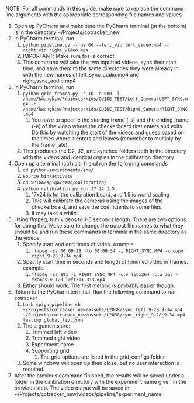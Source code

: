 NOTE: For all commands in this guide, make sure to replace the command line arguments with the appropriate corresponding file names and values


1. Open up PyCharm and make sure the PyCharm terminal (at the bottom) is in the directory ~/Projects/cotracker_new
2. In PyCharm terminal, run
	1. ```python pipeline.py --fps 60 --left_vid left_video.mp4 --right_vid right_video.mp4 ```
	2. IMPORTANT: Make sure fps is correct
	3. This command will take the two inputted videos, sync their start time, and save them to the same directories they were already in with the new names of left_sync_audio.mp4 and right_sync_audio.mp4
3. In PyCharm terminal, run
	1. ```python grid_frames.py -s 10 -e 500 -l /home/kwangkim/Projects/kids/GUIDE_TEST/Left_Camera/LEFT_SYNC.mp4 -r /home/kwangkim/Projects/kids/GUIDE_TEST/Right_Camera/RIGHT_SYNC.mp4```
		1. You have to specific the starting frame (-s) and the ending frame (-e) of the video where the checkerboard first enters and exits. Do this by watching the start of the videos and guess based on the times where it enters and leaves (remember to multiply by the frame rate)
	2. This produces the D2, J2, and synched folders both in the directory with the videos and identical copies in the calibration directory
4. Open up a terminal (ctrl+alt+t) and run the following commands
	1. `cd python-environments/env/`
	2. `source bin/activate`
	3. `cd SPIGA/spiga/demo/calibration/`
	4. `python calibration.py run 17 24 1.5`
		1. 17x24 is for the calibration board, and 1.5 is world scaling
		2. This will calibrate the cameras using the images of the checkerboard, and save the coefficients to some files
		3. It may take a while.
5. Using ffmpeg, trim videos to 1-5 seconds length. There are two options for doing this. Make sure to change the output file names to what they should be and run these commands in terminal in the same directory as the videos.
	1. Specify start and end times of video. example:
		1. `ffmpeg -ss 00:09:28 -to 00:09:34 -i RIGHT_SYNC.MP4 -c copy right_9-28_9-34.mp4`
	2. Specify start time in seconds and length of trimmed video in frames. example:
		1. `ffmpeg -ss 191 -i RIGHT_SYNC.MP4 -c:v libx264 -c:a aac -frames:v 120 left311-313.mp4`
	3. Either should work. The first method is probably easier though.
6. Return to the PyCharm terminal. Run the following command to run cotracker
	1. `bash spiga_pipeline.sh ~/Projects/cotracker_new/assets/L2038/sync_left_9-28_9-34.mp4 ~/Projects/cotracker_new/assets/L2038/sync_right_9-28_9-34.mp4 testing global_lip.json`
	2. The arguments are:
		1. Trimmed left video
		2. Trimmed right video
		3. Experiment name
		4. Supporting grid
			1. The grid options are listed in the grid_configs folder
	3. Some windows will open up then close, but no user interaction is required.
7. After the previous command finished, the results will be saved under a folder in the calibration directory with the experiment name given in the previous step. The video output will be saved in ~/Projects/cotracker_new/videos/pipeline/'experiment_name'